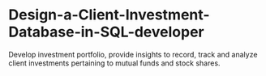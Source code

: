 # Design-a-Client-Investment-Database-in-SQL-developer
 Develop investment portfolio, provide insights to record, track  and analyze client investments pertaining to mutual funds and stock shares. 

